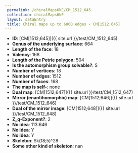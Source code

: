 ```yaml
--- 
 permalink: /chiralMaps6kE/CM_1512_645 
 collection: chiralMaps6kE
 layout: dataEntry
 title: Chiral maps up to 6000 edges - CM[1512;645]
---
```


- **ID**: [CM[1512;645]]({{ site.url }}/test/CM_1512_645)
- **Genus of the underlying surface**: 664
- **Length of the face**: 18
- **Valency**: 168
- **Length of the Petrie polygon**: 504
- **Is the automorphism group solvable?**: S
- **Number of vertices**: 18
- **Number of edges**: 1512
- **Number of faces**: 168
- **The map is self-**: none
- **Dual map**: [CM[1512;647]]({{ site.url }}/test/CM_1512_647)
- **Mirror (enantihomorphic) map**: [CM[1512;646]]({{ site.url }}/test/CM_1512_646)
- **Dual of the mirror image**: [CM[1512;648]]({{ site.url }}/test/CM_1512_648)
- **Z_q-Exponent?**: 2
- **No idea**:  113:646
- **No idea**: Y
- **No idea**: Y
- **Skeleton**: Sk(18;5)^28
- **Some other kind of skeleton**: nan
